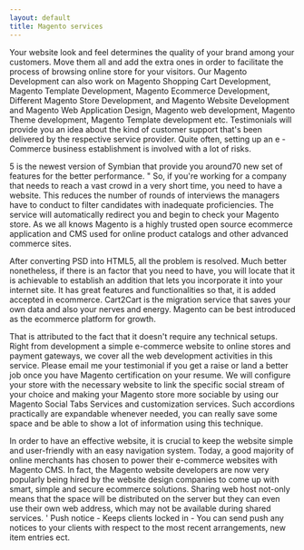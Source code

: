 ```yaml
---
layout: default
title: Magento services
---
```


Your website look and feel determines the quality of your brand among your customers. Move them all and add the extra ones in order to facilitate the process of browsing online store for your visitors. Our Magento Development can also work on Magento Shopping Cart Development, Magento Template Development, Magento Ecommerce Development, Different Magento Store Development, and Magento Website Development and Magento Web Application Design, Magento web development, Magento Theme development, Magento Template development etc. Testimonials will provide you an idea about the kind of customer support that's been delivered by the respective service provider. Quite often, setting up an e - Commerce business establishment is involved with a lot of risks. 


5 is the newest version of Symbian that provide you around70 new set of features for the better performance. " So, if you're working for a company that needs to reach a vast crowd in a very short time, you need to have a website. This reduces the number of rounds of interviews the managers have to conduct to filter candidates with inadequate proficiencies. The service will automatically redirect you and begin to check your Magento store. As we all knows Magento is a highly trusted open source ecommerce application and CMS used for online product catalogs and other advanced commerce sites. 

After converting PSD into HTML5, all the problem is resolved. Much better nonetheless, if there is an factor that you need to have, you will locate that it is achievable to establish an addition that lets you incorporate it into your internet site. It has great features and functionalities so that, it is added accepted in ecommerce. Cart2Cart is the migration service that saves your own data and also your nerves and energy. Magento can be best introduced as the ecommerce platform for growth. 


That is attributed to the fact that it doesn't require any technical setups. Right from development a simple e-commerce website to online stores and payment gateways, we cover all the web development activities in this service. Please email me your testimonial if you get a raise or land a better job once you have Magento certification on your resume. We will configure your store with the necessary website to link the specific social stream of your choice and making your Magento store more sociable by using our Magento Social Tabs Services and customization services. Such accordions practically are expandable whenever needed, you can really save some space and be able to show a lot of information using this technique. 

In order to have an effective website, it is crucial to keep the website simple and user-friendly with an easy navigation system. Today, a good majority of online merchants has chosen to power their e-commerce websites with Magento CMS. In fact, the Magento website developers are now very popularly being hired by the website design companies to come up with smart, simple and secure ecommerce solutions. Sharing web host not-only means that the space will be distributed on the server but they can even use their own web address, which may not be available during shared services. ' Push notice - Keeps clients locked in - You can send push any notices to your clients with respect to the most recent arrangements, new item entries ect. 
